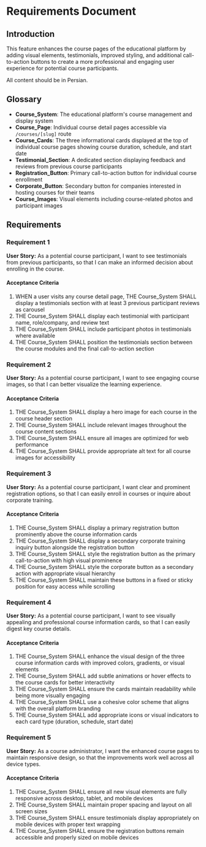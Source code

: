# Requirements Document

## Introduction

This feature enhances the course pages of the educational platform by adding visual elements, testimonials, improved styling, and additional call-to-action buttons to create a more professional and engaging user experience for potential course participants.

All content should be in Persian.

## Glossary

- **Course_System**: The educational platform's course management and display system
- **Course_Page**: Individual course detail pages accessible via `/courses/[slug]` route
- **Course_Cards**: The three informational cards displayed at the top of individual course pages showing course duration, schedule, and start date
- **Testimonial_Section**: A dedicated section displaying feedback and reviews from previous course participants
- **Registration_Button**: Primary call-to-action button for individual course enrollment
- **Corporate_Button**: Secondary button for companies interested in hosting courses for their teams
- **Course_Images**: Visual elements including course-related photos and participant images

## Requirements

### Requirement 1

**User Story:** As a potential course participant, I want to see testimonials from previous participants, so that I can make an informed decision about enrolling in the course.

#### Acceptance Criteria

1. WHEN a user visits any course detail page, THE Course_System SHALL display a testimonials section with at least 3 previous participant reviews as carousel
2. THE Course_System SHALL display each testimonial with participant name, role/company, and review text
3. THE Course_System SHALL include participant photos in testimonials where available
4. THE Course_System SHALL position the testimonials section between the course modules and the final call-to-action section

### Requirement 2

**User Story:** As a potential course participant, I want to see engaging course images, so that I can better visualize the learning experience.

#### Acceptance Criteria

1. THE Course_System SHALL display a hero image for each course in the course header section
2. THE Course_System SHALL include relevant images throughout the course content sections
3. THE Course_System SHALL ensure all images are optimized for web performance
4. THE Course_System SHALL provide appropriate alt text for all course images for accessibility

### Requirement 3

**User Story:** As a potential course participant, I want clear and prominent registration options, so that I can easily enroll in courses or inquire about corporate training.

#### Acceptance Criteria

1. THE Course_System SHALL display a primary registration button prominently above the course information cards
2. THE Course_System SHALL display a secondary corporate training inquiry button alongside the registration button
3. THE Course_System SHALL style the registration button as the primary call-to-action with high visual prominence
4. THE Course_System SHALL style the corporate button as a secondary action with appropriate visual hierarchy
5. THE Course_System SHALL maintain these buttons in a fixed or sticky position for easy access while scrolling

### Requirement 4

**User Story:** As a potential course participant, I want to see visually appealing and professional course information cards, so that I can easily digest key course details.

#### Acceptance Criteria

1. THE Course_System SHALL enhance the visual design of the three course information cards with improved colors, gradients, or visual elements
2. THE Course_System SHALL add subtle animations or hover effects to the course cards for better interactivity
3. THE Course_System SHALL ensure the cards maintain readability while being more visually engaging
4. THE Course_System SHALL use a cohesive color scheme that aligns with the overall platform branding
5. THE Course_System SHALL add appropriate icons or visual indicators to each card type (duration, schedule, start date)

### Requirement 5

**User Story:** As a course administrator, I want the enhanced course pages to maintain responsive design, so that the improvements work well across all device types.

#### Acceptance Criteria

1. THE Course_System SHALL ensure all new visual elements are fully responsive across desktop, tablet, and mobile devices
2. THE Course_System SHALL maintain proper spacing and layout on all screen sizes
3. THE Course_System SHALL ensure testimonials display appropriately on mobile devices with proper text wrapping
4. THE Course_System SHALL ensure the registration buttons remain accessible and properly sized on mobile devices